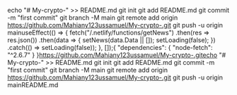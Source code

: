 echo "# My-crypto-" >> README.md
git init
git add README.md
git commit -m "first commit"
git branch -M main
git remote add origin https://github.com/Mahiany123ussamuel/My-crypto-.git
git push -u origin mainuseEffect(() => {
  fetch("/.netlify/functions/getNews")
    .then(res => res.json())
    .then(data => {
      setNews(data.Data || []);
      setLoading(false);
    })
    .catch(() => setLoading(false));
}, []);{
  "dependencies": {
    "node-fetch": "^2.6.7"
  }
}https://github.com/Mahiany123ussamuel/My-crypto-.gitecho "# My-crypto-" >> README.md
git init
git add README.md
git commit -m "first commit"
git branch -M main
git remote add origin https://github.com/Mahiany123ussamuel/My-crypto-.git
git push -u origin mainREADME.md
